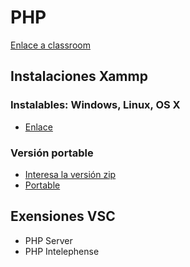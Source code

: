 # PHP

[Enlace a classroom](https://classroom.google.com/c/NjAxMjMzOTMyNjQ1?cjc=satfahl)

## Instalaciones Xammp

### Instalables: Windows, Linux, OS X

- [Enlace](https://www.apachefriends.org/download.html)

### Versión portable
- [Interesa la versión zip](https://sourceforge.net/projects/xampp/files/XAMPP%20Windows/8.2.0/)
- [Portable](https://portableapps.com/apps/development/xampp)

## Exensiones VSC
- PHP Server
- PHP Intelephense